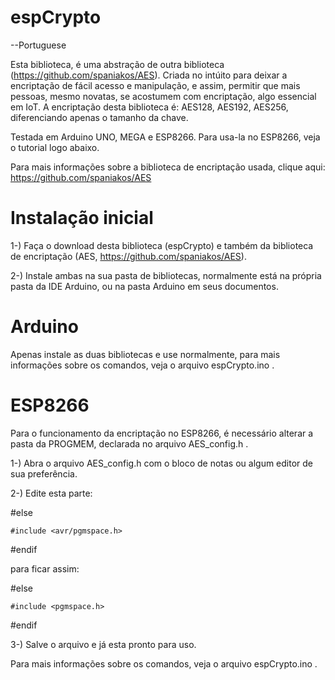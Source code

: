 # espCrypto

--Portuguese

Esta biblioteca, é uma abstração de outra biblioteca (https://github.com/spaniakos/AES). Criada no intúito para deixar a encriptação de fácil acesso e manipulação, e assim, permitir que mais pessoas, mesmo novatas, se acostumem com encriptação, algo essencial em IoT. A encriptação desta biblioteca é: AES128, AES192, AES256, diferenciando apenas o tamanho da chave.

Testada em Arduino UNO, MEGA e ESP8266. Para usa-la no ESP8266, veja o tutorial logo abaixo.

Para mais informações sobre a biblioteca de encriptação usada, clique aqui: https://github.com/spaniakos/AES



# Instalação inicial


1-) Faça o download desta biblioteca (espCrypto) e também da biblioteca de encriptação (AES, https://github.com/spaniakos/AES).

2-) Instale ambas na sua pasta de bibliotecas, normalmente está na própria pasta da IDE Arduino, ou na pasta Arduino em seus documentos.



# Arduino

Apenas instale as duas bibliotecas e use normalmente, para mais informações sobre os comandos, veja o arquivo espCrypto.ino .



# ESP8266

Para o funcionamento da encriptação no ESP8266, é necessário alterar a pasta da PROGMEM, declarada no arquivo AES_config.h .

1-) Abra o arquivo AES_config.h com o bloco de notas ou algum editor de sua preferência.

2-) Edite esta parte:

#else

	#include <avr/pgmspace.h>
	
#endif



para ficar assim:

#else

	#include <pgmspace.h>
	
#endif

3-) Salve o arquivo e já esta pronto para uso.

Para mais informações sobre os comandos, veja o arquivo espCrypto.ino .

